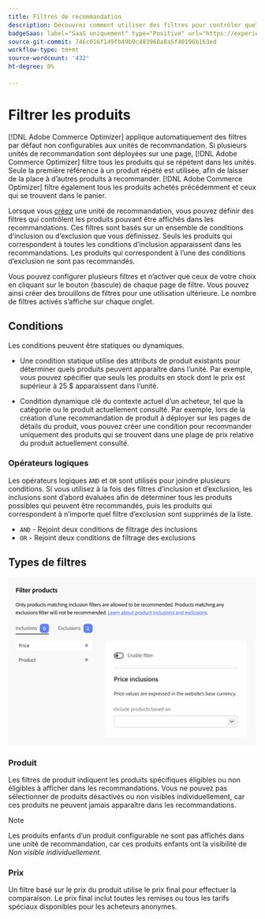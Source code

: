 ```yaml
---
title: Filtres de recommandation
description: Découvrez comment utiliser des filtres pour contrôler quels produits apparaissent dans les recommandations  [!DNL Adobe Commerce Optimizer] .
badgeSaas: label="SaaS uniquement" type="Positive" url="https://experienceleague.adobe.com/fr/docs/commerce/user-guides/product-solutions" tooltip="S’applique uniquement aux projets Adobe Commerce as a Cloud Service et Adobe Commerce Optimizer (infrastructure SaaS gérée par Adobe)."
source-git-commit: 746c016f149fb49b9c483968a8a5f40196b163ed
workflow-type: tm+mt
source-wordcount: '432'
ht-degree: 0%

---
```


# Filtrer les produits

[!DNL Adobe Commerce Optimizer] applique automatiquement des filtres par défaut non configurables aux unités de recommandation. Si plusieurs unités de recommandation sont déployées sur une page, [!DNL Adobe Commerce Optimizer] filtre tous les produits qui se répètent dans les unités. Seule la première référence à un produit répété est utilisée, afin de laisser de la place à d’autres produits à recommander. [!DNL Adobe Commerce Optimizer] filtre également tous les produits achetés précédemment et ceux qui se trouvent dans le panier.

Lorsque vous [créez](create.md) une unité de recommandation, vous pouvez définir des filtres qui contrôlent les produits pouvant être affichés dans les recommandations. Ces filtres sont basés sur un ensemble de conditions d’inclusion ou d’exclusion que vous définissez. Seuls les produits qui correspondent à toutes les conditions d’inclusion apparaissent dans les recommandations. Les produits qui correspondent à l’une des conditions d’exclusion ne sont pas recommandés.

Vous pouvez configurer plusieurs filtres et n’activer que ceux de votre choix en cliquant sur le bouton (bascule) de chaque page de filtre. Vous pouvez ainsi créer des brouillons de filtres pour une utilisation ultérieure. Le nombre de filtres activés s’affiche sur chaque onglet.

## Conditions

Les conditions peuvent être statiques ou dynamiques.

- Une condition statique utilise des attributs de produit existants pour déterminer quels produits peuvent apparaître dans l’unité. Par exemple, vous pouvez spécifier que seuls les produits en stock dont le prix est supérieur à 25 $ apparaissent dans l’unité.

- Condition dynamique clé du contexte actuel d’un acheteur, tel que la catégorie ou le produit actuellement consulté. Par exemple, lors de la création d’une recommandation de produit à déployer sur les pages de détails du produit, vous pouvez créer une condition pour recommander uniquement des produits qui se trouvent dans une plage de prix relative du produit actuellement consulté.

### Opérateurs logiques

Les opérateurs logiques `AND` et `OR` sont utilisés pour joindre plusieurs conditions. Si vous utilisez à la fois des filtres d’inclusion et d’exclusion, les inclusions sont d’abord évaluées afin de déterminer tous les produits possibles qui peuvent être recommandés, puis les produits qui correspondent à n’importe quel filtre d’exclusion sont supprimés de la liste.

- `AND` - Rejoint deux conditions de filtrage des inclusions
- `OR` - Rejoint deux conditions de filtrage des exclusions

## Types de filtres

![ Filtres ](../../assets/rec-conditions.png)

### Produit

Les filtres de produit indiquent les produits spécifiques éligibles ou non éligibles à afficher dans les recommandations. Vous ne pouvez pas sélectionner de produits désactivés ou non visibles individuellement, car ces produits ne peuvent jamais apparaître dans les recommandations.

>[!NOTE]
>
>Les produits enfants d’un produit configurable ne sont pas affichés dans une unité de recommandation, car ces produits enfants ont la visibilité de _Non visible individuellement_.

### Prix

Un filtre basé sur le prix du produit utilise le prix final pour effectuer la comparaison. Le prix final inclut toutes les remises ou tous les tarifs spéciaux disponibles pour les acheteurs anonymes.

<!--### Attribute

You can filter products based on attribute criteria, including attribute values. Selected values use OR logic to either include or exclude products when any of the specified values are found.-->
